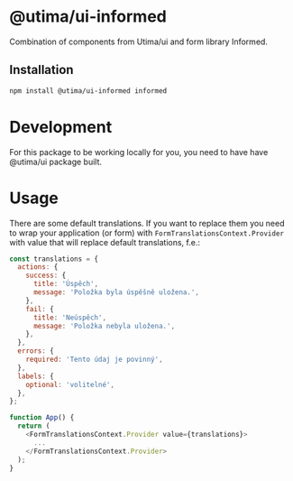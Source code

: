 # @utima/ui-informed

Combination of components from Utima/ui and form library Informed.

## Installation

```bash
npm install @utima/ui-informed informed
```

# Development

For this package to be working locally for you, you need to have have @utima/ui package built.

# Usage

There are some default translations. If you want to replace them you need to wrap your application (or form) with `FormTranslationsContext.Provider` with value that will replace default translations, f.e.:

```javascript
const translations = {
  actions: {
    success: {
      title: 'Úspěch',
      message: 'Položka byla úspěšně uložena.',
    },
    fail: {
      title: 'Neúspěch',
      message: 'Položka nebyla uložena.',
    },
  },
  errors: {
    required: 'Tento údaj je povinný',
  },
  labels: {
    optional: 'volitelné',
  },
};

function App() {
  return (
    <FormTranslationsContext.Provider value={translations}>
      ...
    </FormTranslationsContext.Provider>
  );
}
```
